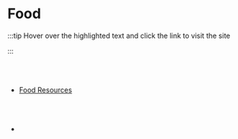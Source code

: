 # Food

:::tip Hover over the highlighted text and click the link to visit the site

:::

<br></br>

- [Food Resources](https://tinyurl.com/Food-Resources-2)

<br></br>

-
